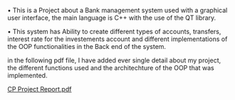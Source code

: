 • This is a Project about a Bank management system used with a graphical user interface, the main language is C++ with the use of the QT library.

• This system has Ability to create different types of accounts, transfers, interest rate for the investements account and different implementations of the OOP functionalities in the Back end of the system.

in the following pdf file, I have added ever single detail about my project, the different functions used and the architechture of the OOP that was implemented.


[CP Project Report.pdf](https://github.com/kamelbendi/Bank-Management-System-Cplusplus-QT-OOP-concepts/files/8984111/CP.Project.Report.pdf)
